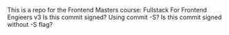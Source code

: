 This is a repo for the Frontend Masters course: Fullstack For Frontend Engieers v3
Is this commit signed?
Using commit -S?
Is this commit signed without -S flag?
